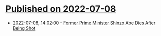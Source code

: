 # [Published on 2022-07-08](index.md)

* [2022-07-08, 14:02:00](https://news.slashdot.org/story/22/07/08/091249/former-prime-minister-shinzo-abe-dies-after-being-shot?utm_source=rss1.0mainlinkanon&utm_medium=feed) - [Former Prime Minister Shinzo Abe Dies After Being Shot](https://news.slashdot.org/story/22/07/08/091249/former-prime-minister-shinzo-abe-dies-after-being-shot?utm_source=rss1.0mainlinkanon&utm_medium=feed)
